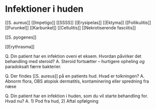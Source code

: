 # Infektioner i huden
[[S. aureus]]
	[[Impetigo]]
	[[SSSS]]
	[[Erysipelas]]
	[[Ektyma]]
	[[Follikulitis]]
		[[Furunkel]]
			[[Karbunkel]]
	[[Cellulitis]]
	[[Nekrotiserende fasciitis]]

[[S. pyogenes]]

[[Erythrasma]]

Q. Din patient har en infektion oveni et eksem. Hvordan påvirker det behandling med steroid?
A. Steroid fortsætter – hurtigere opheling *og* paradoksalt færre bakterier.

Q. Der findes [[S. aureus]] på en patients hud. Hvad er tolkningen?
A. Abnorm flora, OBS atopisk dermatitis, kontaminering eller spredning fra næse

Q. Din patient har en infektion i huden, som du vil starte behandling for. Hvad nu?
A. 1) Pod fra hud, 2) Aftal opfølgning 


<!-- #anki/tag/med/Derma #anki/deck/Medicine -->

<!-- {BearID:0E35670E-DF56-4C41-926F-A03AC1FB4328-43570-000050FA44C04CDF} -->

